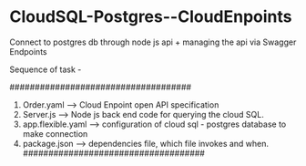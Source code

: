 # CloudSQL-Postgres--CloudEnpoints
Connect to postgres db through node js api + managing the api via Swagger Endpoints


Sequence of task -

####################################
1. Order.yaml --> Cloud Enpoint open API specification
2. Server.js --> Node js back end code for querying the cloud SQL.
3. app.flexible.yaml --> configuration of cloud sql - postgres database to make connection
4. package.json --> dependencies file, which file invokes and when.
####################################


